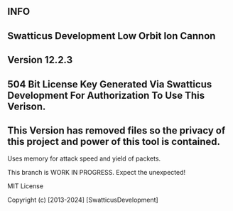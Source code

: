 ## INFO

## Swatticus Development Low Orbit Ion Cannon

## Version 12.2.3

## 504 Bit License Key Generated Via Swatticus Development For Authorization To Use This Verison.

## This Version has removed files so the privacy of this project and power of this tool is contained.

Uses memory for attack speed and yield of packets.

This branch is WORK IN PROGRESS. Expect the unexpected!

MIT License

Copyright (c) [2013-2024] [SwatticusDevelopment]
